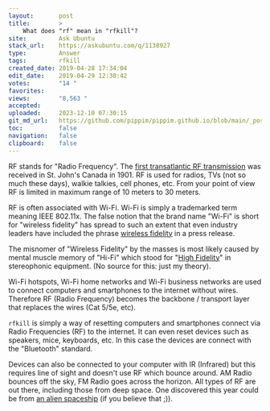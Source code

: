 ```yaml
---
layout:       post
title:        >
    What does "rf" mean in "rfkill"?
site:         Ask Ubuntu
stack_url:    https://askubuntu.com/q/1138927
type:         Answer
tags:         rfkill
created_date: 2019-04-28 17:34:04
edit_date:    2019-04-29 12:30:42
votes:        "14 "
favorites:    
views:        "8,563 "
accepted:     
uploaded:     2023-12-10 07:30:15
git_md_url:   https://github.com/pippim/pippim.github.io/blob/main/_posts/2019/2019-04-28-What-does-_rf_-mean-in-_rfkill__.md
toc:          false
navigation:   false
clipboard:    false
---
```


RF stands for "Radio Frequency". The [first transatlantic RF transmission][1] was received in St. John's Canada in 1901. RF is used for radios, TVs (not so much these days), walkie talkies, cell phones, etc. From your point of view RF is limited in maximum range of 10 meters to 30 meters.

RF is often associated with Wi-Fi. Wi-Fi is simply a trademarked term meaning IEEE 802.11x. The false notion that the brand name "Wi-Fi" is short for "wireless fidelity" has spread to such an extent that even industry leaders have included the phrase [wireless fidelity][2] in a press release.

The misnomer of "Wireless Fidelity" by the masses is most likely caused by mental muscle memory of "Hi-Fi" which stood for "[High Fidelity][3]" in stereophonic equipment. (No source for this:  just my theory).

Wi-Fi hotspots, Wi-Fi home networks and Wi-Fi business networks are used to connect computers and smartphones to the internet without wires. Therefore RF (Radio Frequency) becomes the backbone / transport layer that replaces the wires (Cat 5/5e, etc).

`rfkill` is simply a way of resetting computers and smartphones connect via Radio Frequencies (RF) to the internet. It can even reset devices such as speakers, mice, keyboards, etc. In this case the devices are connect with the "Bluetooth" standard.

Devices can also be connected to your computer with IR (Infrared) but this requires line of sight and doesn't use RF which bounce around. AM Radio bounces off the sky, FM Radio goes across the horizon. All types of RF are out there, including those from deep space. One discovered this year could be from [an alien spaceship][4] (if you believe that ;)).


  [1]: https://www.pc.gc.ca/en/lhn-nhs/nl/signalhill
  [2]: https://www.webopedia.com/DidYouKnow/Computer_Science/wifi_explained.asp
  [3]: https://en.wikipedia.org/wiki/High_fidelity
  [4]: https://www.bbc.com/news/science-environment-46811618

